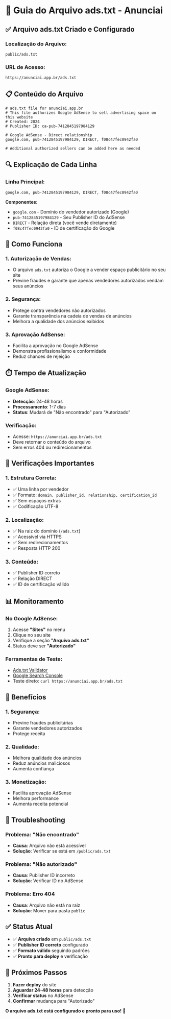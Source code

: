 # 📄 Guia do Arquivo ads.txt - Anunciai

## ✅ Arquivo ads.txt Criado e Configurado

### **Localização do Arquivo:**
```
public/ads.txt
```

### **URL de Acesso:**
```
https://anunciai.app.br/ads.txt
```

## 📋 Conteúdo do Arquivo

```
# ads.txt file for anunciai.app.br
# This file authorizes Google AdSense to sell advertising space on this website
# Created: 2024
# Publisher ID: ca-pub-7412845197984129

# Google AdSense - Direct relationship
google.com, pub-7412845197984129, DIRECT, f08c47fec0942fa0

# Additional authorized sellers can be added here as needed
```

## 🔍 Explicação de Cada Linha

### **Linha Principal:**
```
google.com, pub-7412845197984129, DIRECT, f08c47fec0942fa0
```

**Componentes:**
- `google.com` - Domínio do vendedor autorizado (Google)
- `pub-7412845197984129` - Seu Publisher ID do AdSense
- `DIRECT` - Relação direta (você vende diretamente)
- `f08c47fec0942fa0` - ID de certificação do Google

## 🚀 Como Funciona

### **1. Autorização de Vendas:**
- O arquivo `ads.txt` autoriza o Google a vender espaço publicitário no seu site
- Previne fraudes e garante que apenas vendedores autorizados vendam seus anúncios

### **2. Segurança:**
- Protege contra vendedores não autorizados
- Garante transparência na cadeia de vendas de anúncios
- Melhora a qualidade dos anúncios exibidos

### **3. Aprovação AdSense:**
- Facilita a aprovação no Google AdSense
- Demonstra profissionalismo e conformidade
- Reduz chances de rejeição

## ⏱️ Tempo de Atualização

### **Google AdSense:**
- **Detecção**: 24-48 horas
- **Processamento**: 1-7 dias
- **Status**: Mudará de "Não encontrado" para "Autorizado"

### **Verificação:**
- Acesse: `https://anunciai.app.br/ads.txt`
- Deve retornar o conteúdo do arquivo
- Sem erros 404 ou redirecionamentos

## 🔧 Verificações Importantes

### **1. Estrutura Correta:**
- ✅ Uma linha por vendedor
- ✅ Formato: `domain, publisher_id, relationship, certification_id`
- ✅ Sem espaços extras
- ✅ Codificação UTF-8

### **2. Localização:**
- ✅ Na raiz do domínio (`/ads.txt`)
- ✅ Acessível via HTTPS
- ✅ Sem redirecionamentos
- ✅ Resposta HTTP 200

### **3. Conteúdo:**
- ✅ Publisher ID correto
- ✅ Relação DIRECT
- ✅ ID de certificação válido

## 📊 Monitoramento

### **No Google AdSense:**
1. Acesse **"Sites"** no menu
2. Clique no seu site
3. Verifique a seção **"Arquivo ads.txt"**
4. Status deve ser **"Autorizado"**

### **Ferramentas de Teste:**
- [Ads.txt Validator](https://www.ads.txt.com/)
- [Google Search Console](https://search.google.com/search-console)
- Teste direto: `curl https://anunciai.app.br/ads.txt`

## 🎯 Benefícios

### **1. Segurança:**
- Previne fraudes publicitárias
- Garante vendedores autorizados
- Protege receita

### **2. Qualidade:**
- Melhora qualidade dos anúncios
- Reduz anúncios maliciosos
- Aumenta confiança

### **3. Monetização:**
- Facilita aprovação AdSense
- Melhora performance
- Aumenta receita potencial

## 🚨 Troubleshooting

### **Problema: "Não encontrado"**
- **Causa**: Arquivo não está acessível
- **Solução**: Verificar se está em `/public/ads.txt`

### **Problema: "Não autorizado"**
- **Causa**: Publisher ID incorreto
- **Solução**: Verificar ID no AdSense

### **Problema: Erro 404**
- **Causa**: Arquivo não está na raiz
- **Solução**: Mover para pasta `public`

## ✅ Status Atual

- ✅ **Arquivo criado** em `public/ads.txt`
- ✅ **Publisher ID correto** configurado
- ✅ **Formato válido** seguindo padrões
- ✅ **Pronto para deploy** e verificação

## 🎉 Próximos Passos

1. **Fazer deploy** do site
2. **Aguardar 24-48 horas** para detecção
3. **Verificar status** no AdSense
4. **Confirmar** mudança para "Autorizado"

**O arquivo ads.txt está configurado e pronto para uso!** 🚀
